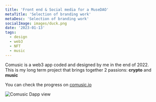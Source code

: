 ```yaml
---
title: 'Front end & Social media for a MuseDAO' 
metaTitle: 'Selection of branding work'
metaDesc: 'Selection of branding work'
socialImage: images/duck.png
date: '2023-01-13'
tags:
  - design
  - web3
  - NFT
  - music
---
```


Comusic is a web3 app coded and designed by me in the end of 2022.  
This is my long term project that brings together 2 passions: **crypto** and **music**

You can check the progress on [comusic.io](http://www.comusic.io)

![Comusic Dapp view](/images/socialmedia/duckdao/pitchdeck.png)




